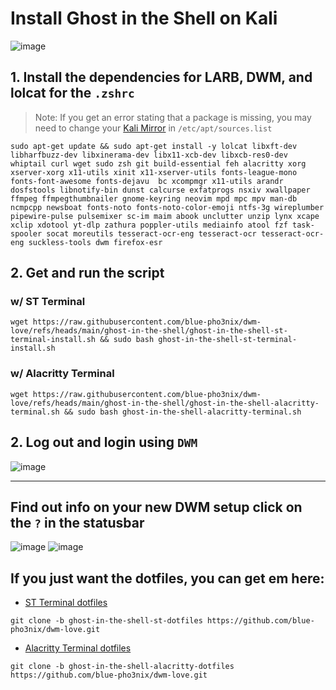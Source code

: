 

# Install Ghost in the Shell on Kali
![image](https://github.com/user-attachments/assets/a3c7df87-498b-4f33-8942-879b7760b202)


## 1. Install the dependencies for LARB, DWM, and lolcat for the `.zshrc`
> Note: If you get an error stating that a package is missing, you may need to change your [Kali Mirror](https://cdimage.kali.org/README?mirrorlist) in `/etc/apt/sources.list`  
```
sudo apt-get update && sudo apt-get install -y lolcat libxft-dev libharfbuzz-dev libxinerama-dev libx11-xcb-dev libxcb-res0-dev whiptail curl wget sudo zsh git build-essential feh alacritty xorg xserver-xorg x11-utils xinit x11-xserver-utils fonts-league-mono  fonts-font-awesome fonts-dejavu  bc xcompmgr x11-utils arandr dosfstools libnotify-bin dunst calcurse exfatprogs nsxiv xwallpaper ffmpeg ffmpegthumbnailer gnome-keyring neovim mpd mpc mpv man-db ncmpcpp newsboat fonts-noto fonts-noto-color-emoji ntfs-3g wireplumber pipewire-pulse pulsemixer sc-im maim abook unclutter unzip lynx xcape xclip xdotool yt-dlp zathura poppler-utils mediainfo atool fzf task-spooler socat moreutils tesseract-ocr-eng tesseract-ocr tesseract-ocr-eng suckless-tools dwm firefox-esr
```

## 2. Get and run the script
### w/ ST Terminal

```
wget https://raw.githubusercontent.com/blue-pho3nix/dwm-love/refs/heads/main/ghost-in-the-shell/ghost-in-the-shell-st-terminal-install.sh && sudo bash ghost-in-the-shell-st-terminal-install.sh
```

### w/ Alacritty Terminal


```
wget https://raw.githubusercontent.com/blue-pho3nix/dwm-love/refs/heads/main/ghost-in-the-shell/ghost-in-the-shell-alacritty-terminal.sh && sudo bash ghost-in-the-shell-alacritty-terminal.sh
```

## 2. Log out and login using `DWM`

![image](https://github.com/user-attachments/assets/962e46d6-903b-499b-a6b9-9ae2094cf3a4)

--- 

## Find out info on your new DWM setup click on the `?` in the statusbar

![image](https://github.com/user-attachments/assets/35a1a856-4789-4bf9-8c2c-8700093652b9)
![image](https://github.com/user-attachments/assets/f32bb50f-72d9-4749-b3c5-def740e9582c)

## If you just want the dotfiles, you can get em here:
- [ST Terminal dotfiles](https://github.com/blue-pho3nix/dwm-love/tree/ghost-in-the-shell-st-dotfiles)

```
git clone -b ghost-in-the-shell-st-dotfiles https://github.com/blue-pho3nix/dwm-love.git
```

- [Alacritty Terminal dotfiles](https://github.com/blue-pho3nix/dwm-love/tree/ghost-in-the-shell-alacritty-dotfiles)

```
git clone -b ghost-in-the-shell-alacritty-dotfiles https://github.com/blue-pho3nix/dwm-love.git
```
